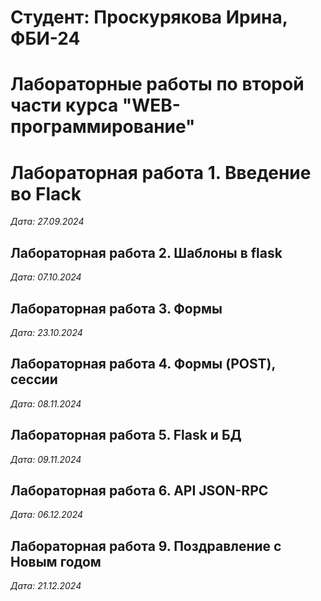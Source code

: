# Студент: Проскурякова Ирина, ФБИ-24

# Лабораторные работы по второй части курса "WEB-программирование"

# Лабораторная работа 1. Введение во Flack

*Дата: 27.09.2024*

## Лабораторная работа 2. Шаблоны в flask

*Дата: 07.10.2024*

## Лабораторная работа 3. Формы

*Дата: 23.10.2024*

## Лабораторная работа 4. Формы (POST), сессии

*Дата: 08.11.2024*

## Лабораторная работа 5. Flask и БД

*Дата: 09.11.2024*

## Лабораторная работа 6. API JSON-RPC

*Дата: 06.12.2024*

## Лабораторная работа 9. Поздравление с Новым годом

*Дата: 21.12.2024*